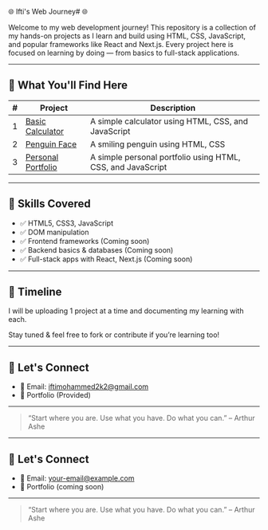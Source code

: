 🌐 Ifti's Web Journey# 🌐 

Welcome to my web development journey! This repository is a collection of my hands-on projects as I learn and build using HTML, CSS, JavaScript, and popular frameworks like React and Next.js. Every project here is focused on learning by doing — from basics to full-stack applications.

---

## 🚀 What You'll Find Here

| # | Project | Description |
|---|---------|-------------|
| 1 | [Basic Calculator](./basic-calculator) | A simple calculator using HTML, CSS, and JavaScript |
| 2 | [Penguin Face](./penguin) | A smiling penguin using HTML, CSS |
| 3 | [Personal Portfolio](./personal-portfolio) | A simple personal portfolio using HTML, CSS, and JavaScript |
---

## 📌 Skills Covered

- ✅ HTML5, CSS3, JavaScript
- ✅ DOM manipulation
- ✅ Frontend frameworks (Coming soon)
- ✅ Backend basics & databases (Coming soon)
- ✅ Full-stack apps with React, Next.js (Coming soon)

---

## 📅 Timeline

I will be uploading 1 project at a time and documenting my learning with each.

Stay tuned & feel free to fork or contribute if you’re learning too!

---

## 🤝 Let's Connect

- 📧 Email: iftimohammed2k2@gmail.com 
- 🧠 Portfolio (Provided)

---

> “Start where you are. Use what you have. Do what you can.” – Arthur Ashe



---

## 🤝 Let's Connect

- 📧 Email: your-email@example.com
- 🧠 Portfolio (coming soon)

---

> “Start where you are. Use what you have. Do what you can.” – Arthur Ashe
